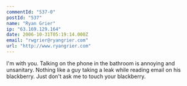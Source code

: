 ```yaml
---
commentId: "537-0"
postId: "537"
name: "Ryan Grier"
ip: "63.169.129.164"
date: 2006-10-31T05:19:14.000Z
email: "rwgrier@ryangrier.com"
url: "http://www.ryangrier.com"
---
```

<p>I'm with you.  Talking on the phone in the bathroom is annoying and unsanitary.  Nothing like a guy taking a leak while reading email on his blackberry.  Just don't ask me to touch your blackberry.</p>
